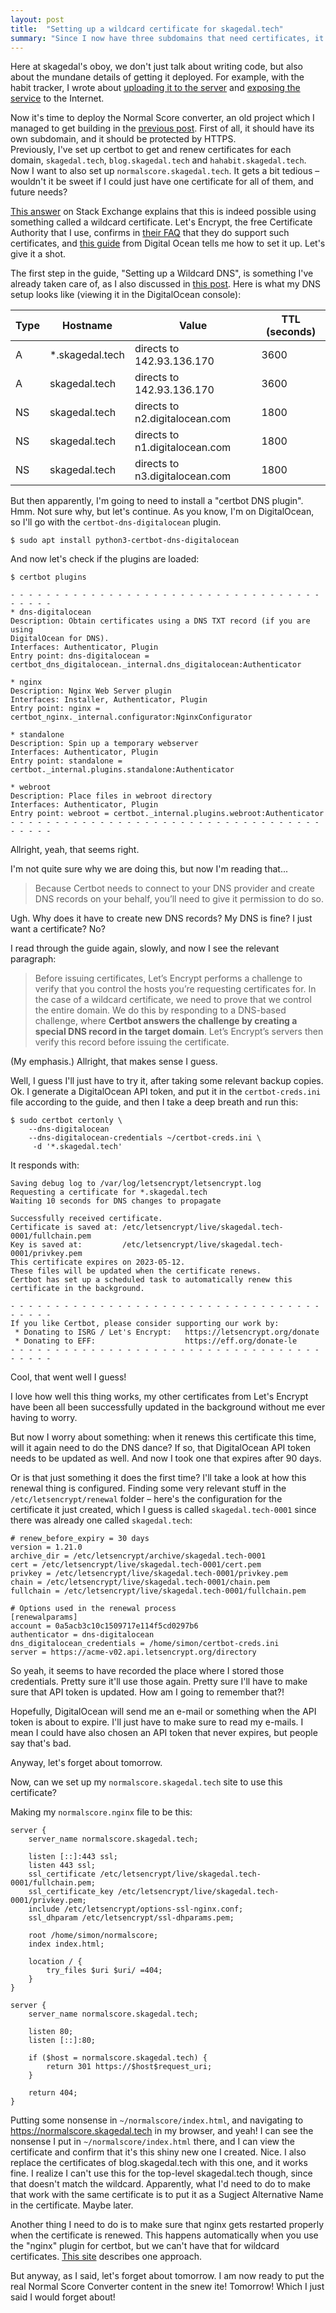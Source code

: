 ```yaml
---
layout: post
title:  "Setting up a wildcard certificate for skagedal.tech"
summary: "Since I now have three subdomains that need certificates, it's time to set up a wildcard certificate."
---
```

Here at skagedal's oboy, we don't just talk about writing code, but also about the mundane details of getting it deployed. For example, with the habit tracker, I wrote about [uploading it to the server](/2023/01/22/habit-tracker-deploying-the-jar.html) and [exposing the service](/2023/01/25/habit-tracker-exposing-it.html) to the Internet. 

Now it's time to deploy the Normal Score converter, an old project which I managed to get building in the [previous post](/2023/02/12/building-normal-score-converter.html). First of all, it should have its own subdomain, and it should be protected by HTTPS.  
Previously, I've set up certbot to get and renew certificates for each domain, `skagedal.tech`, `blog.skagedal.tech` and `hahabit.skagedal.tech`. Now I want to also set up `normalscore.skagedal.tech`. It gets a bit tedious – wouldn't it be sweet if I could just have one certificate for all of them, and future needs?  

[This answer](https://serverfault.com/a/566433) on Stack Exchange explains that this is indeed possible using something called a wildcard certificate. Let's Encrypt, the free Certificate Authority that I use, confirms in [their FAQ](https://letsencrypt.org/docs/faq/) that they do support such certificates, and [this guide](https://www.digitalocean.com/community/tutorials/how-to-create-let-s-encrypt-wildcard-certificates-with-certbot) from Digital Ocean tells me how to set it up. Let's give it a shot. 

The first step in the guide, "Setting up a Wildcard DNS", is something I've already taken care of, as I also discussed in [this post](/2023/01/25/habit-tracker-exposing-it.html). Here is what my DNS setup looks like (viewing it in the DigitalOcean console):


| Type | Hostname        | Value                          | TTL (seconds) |
|------|-----------------|--------------------------------|---------------|
| A    | *.skagedal.tech | directs to 142.93.136.170      | 3600          |
| A    | skagedal.tech   | directs to 142.93.136.170      | 3600          |
| NS   | skagedal.tech   | directs to n2.digitalocean.com | 1800          |
| NS   | skagedal.tech   | directs to n1.digitalocean.com | 1800          |
| NS   | skagedal.tech   | directs to n3.digitalocean.com | 1800          |


But then apparently, I'm going to need to install a "certbot DNS plugin". Hmm. Not sure why, but let's continue. As you know, I'm on DigitalOcean, so I'll go with the `certbot-dns-digitalocean` plugin. 

```
$ sudo apt install python3-certbot-dns-digitalocean
```

And now let's check if the plugins are loaded:

```
$ certbot plugins

- - - - - - - - - - - - - - - - - - - - - - - - - - - - - - - - - - - - - - - -
* dns-digitalocean
Description: Obtain certificates using a DNS TXT record (if you are using
DigitalOcean for DNS).
Interfaces: Authenticator, Plugin
Entry point: dns-digitalocean =
certbot_dns_digitalocean._internal.dns_digitalocean:Authenticator

* nginx
Description: Nginx Web Server plugin
Interfaces: Installer, Authenticator, Plugin
Entry point: nginx = certbot_nginx._internal.configurator:NginxConfigurator

* standalone
Description: Spin up a temporary webserver
Interfaces: Authenticator, Plugin
Entry point: standalone = certbot._internal.plugins.standalone:Authenticator

* webroot
Description: Place files in webroot directory
Interfaces: Authenticator, Plugin
Entry point: webroot = certbot._internal.plugins.webroot:Authenticator
- - - - - - - - - - - - - - - - - - - - - - - - - - - - - - - - - - - - - - - -
```

Allright, yeah, that seems right.

I'm not quite sure why we are doing this, but now I'm reading that...

> Because Certbot needs to connect to your DNS provider and create DNS records on your behalf, you’ll need to give it permission to do so. 

Ugh. Why does it have to create new DNS records? My DNS is fine? I just want a certificate? No?

I read through the guide again, slowly, and now I see the relevant paragraph:

> Before issuing certificates, Let’s Encrypt performs a challenge to verify that you control the hosts you’re requesting certificates for. In the case of a wildcard certificate, we need to prove that we control the entire domain. We do this by responding to a DNS-based challenge, where **Certbot answers the challenge by creating a special DNS record in the target domain**. Let’s Encrypt’s servers then verify this record before issuing the certificate.

(My emphasis.) Allright, that makes sense I guess. 

Well, I guess I'll just have to try it, after taking some relevant backup copies. Ok. I generate a DigitalOcean API token, and put it in the `certbot-creds.ini` file according to the guide, and then I take a deep breath and run this:

```shell
$ sudo certbot certonly \
    --dns-digitalocean 
    --dns-digitalocean-credentials ~/certbot-creds.ini \
     -d '*.skagedal.tech'
```

It responds with:

```
Saving debug log to /var/log/letsencrypt/letsencrypt.log
Requesting a certificate for *.skagedal.tech
Waiting 10 seconds for DNS changes to propagate

Successfully received certificate.
Certificate is saved at: /etc/letsencrypt/live/skagedal.tech-0001/fullchain.pem
Key is saved at:         /etc/letsencrypt/live/skagedal.tech-0001/privkey.pem
This certificate expires on 2023-05-12.
These files will be updated when the certificate renews.
Certbot has set up a scheduled task to automatically renew this certificate in the background.

- - - - - - - - - - - - - - - - - - - - - - - - - - - - - - - - - - - - - - - -
If you like Certbot, please consider supporting our work by:
 * Donating to ISRG / Let's Encrypt:   https://letsencrypt.org/donate
 * Donating to EFF:                    https://eff.org/donate-le
- - - - - - - - - - - - - - - - - - - - - - - - - - - - - - - - - - - - - - - -
```

Cool, that went well I guess!

I love how well this thing works, my other certificates from Let's Encrypt have been all been successfully updated in the background without me ever having to worry.

But now I worry about something: when it renews this certificate this time, will it again need to do the DNS dance? If so, that DigitalOcean API token needs to be updated as well. And now I took one that expires after 90 days. 

Or is that just something it does the first time? I'll take a look at how this renewal thing is configured. Finding some very relevant stuff in the `/etc/letsencrypt/renewal` folder – here's the configuration for the certificate it just created, which I guess is called `skagedal.tech-0001` since there was already one called `skagedal.tech`:

```
# renew_before_expiry = 30 days
version = 1.21.0
archive_dir = /etc/letsencrypt/archive/skagedal.tech-0001
cert = /etc/letsencrypt/live/skagedal.tech-0001/cert.pem
privkey = /etc/letsencrypt/live/skagedal.tech-0001/privkey.pem
chain = /etc/letsencrypt/live/skagedal.tech-0001/chain.pem
fullchain = /etc/letsencrypt/live/skagedal.tech-0001/fullchain.pem

# Options used in the renewal process
[renewalparams]
account = 0a5acb3c10c1509717e114f5cd0297b6
authenticator = dns-digitalocean
dns_digitalocean_credentials = /home/simon/certbot-creds.ini
server = https://acme-v02.api.letsencrypt.org/directory
```

So yeah, it seems to have recorded the place where I stored those credentials. Pretty sure it'll use those again. Pretty sure I'll have to make sure that API token is updated. How am I going to remember that?!

Hopefully, DigitalOcean will send me an e-mail or something when the API token is about to expire. I'll just have to make sure to read my e-mails. I mean I could have also chosen an API token that never expires, but people say that's bad. 

Anyway, let's forget about tomorrow.

Now, can we set up my `normalscore.skagedal.tech` site to use this certificate?

Making my `normalscore.nginx` file to be this:

```
server {
    server_name normalscore.skagedal.tech;

    listen [::]:443 ssl;
    listen 443 ssl;
    ssl_certificate /etc/letsencrypt/live/skagedal.tech-0001/fullchain.pem;
    ssl_certificate_key /etc/letsencrypt/live/skagedal.tech-0001/privkey.pem;
    include /etc/letsencrypt/options-ssl-nginx.conf;
    ssl_dhparam /etc/letsencrypt/ssl-dhparams.pem;

    root /home/simon/normalscore;
    index index.html;

    location / {
        try_files $uri $uri/ =404;
    }
}

server {
    server_name normalscore.skagedal.tech;

    listen 80;
    listen [::]:80;

    if ($host = normalscore.skagedal.tech) {
        return 301 https://$host$request_uri;
    }

    return 404;
}
```

Putting some nonsense in `~/normalscore/index.html`, and navigating to https://normalscore.skagedal.tech in my browser, and yeah! I can see the nonsense I put in `~/normalscore/index.html` there, and I can view the certificate and confirm that it's this shiny new one I created. Nice. I also replace the certificates of blog.skagedal.tech with this one, and it works fine. I realize I can't use this for the top-level skagedal.tech though, since that doesn't match the wildcard. Apparently, what I'd need to do to make that work with the same certificate is to put it as a Sugject Alternative Name in the certificate. Maybe later.

Another thing I need to do is to make sure that nginx gets restarted properly when the certificate is renewed. This happens automatically when you use the "nginx" plugin for certbot, but we can't have that for wildcard certificates. [This site](https://blog.arnonerba.com/2019/01/lets-encrypt-how-to-automatically-restart-nginx-with-certbot) describes one approach.

But anyway, as I said, let's forget about tomorrow. I am now ready to put the real Normal Score Converter content in the snew ite! Tomorrow! Which I just said I would forget about! 
